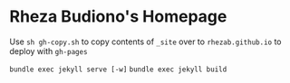 # Rheza Budiono's Homepage

Use `sh gh-copy.sh` to copy contents of `_site` over to `rhezab.github.io` to deploy with `gh-pages`

`bundle exec jekyll serve [-w]`
`bundle exec jekyll build`
